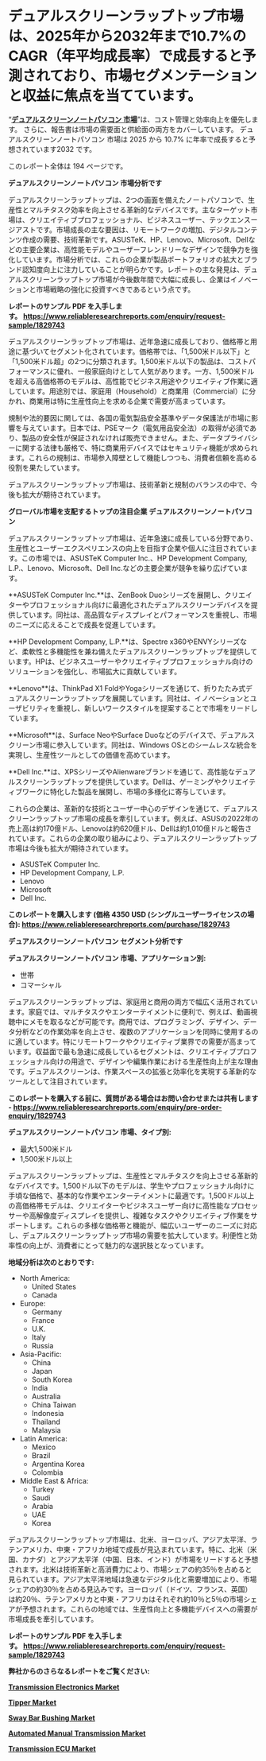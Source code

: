 <p><h1>デュアルスクリーンラップトップ市場は、2025年から2032年まで10.7%のCAGR（年平均成長率）で成長すると予測されており、市場セグメンテーションと収益に焦点を当てています。</h1></p><p>&ldquo;<strong><a href="https://www.reliableresearchreports.com/dual-screen-laptops-r1829743?utm_campaign=107&utm_medium=9&utm_source=Github&utm_content=ia&utm_term=23012025&utm_id=dual-screen-laptops">デュアルスクリーンノートパソコン 市場</a></strong>&rdquo;は、コスト管理と効率向上を優先します。 さらに、報告書は市場の需要面と供給面の両方をカバーしています。 デュアルスクリーンノートパソコン 市場は 2025 から 10.7% に年率で成長すると予想されています2032 です。</p>
<p>このレポート全体は 194 ページです。</p>
<p><strong>デュアルスクリーンノートパソコン 市場分析です</strong></p>
<p><p>デュアルスクリーンラップトップは、2つの画面を備えたノートパソコンで、生産性とマルチタスク効率を向上させる革新的なデバイスです。主なターゲット市場は、クリエイティブプロフェッショナル、ビジネスユーザー、テックエンスージアストです。市場成長の主な要因は、リモートワークの増加、デジタルコンテンツ作成の需要、技術革新です。ASUSTeK、HP、Lenovo、Microsoft、Dellなどの主要企業は、高性能モデルやユーザーフレンドリーなデザインで競争力を強化しています。市場分析では、これらの企業が製品ポートフォリオの拡大とブランド認知度向上に注力していることが明らかです。レポートの主な発見は、デュアルスクリーンラップトップ市場が今後数年間で大幅に成長し、企業はイノベーションと市場戦略の強化に投資すべきであるという点です。</p></p>
<p><strong>レポートのサンプル PDF を入手します。&nbsp;<a href="https://www.reliableresearchreports.com/enquiry/request-sample/1829743?utm_campaign=107&utm_medium=9&utm_source=Github&utm_content=ia&utm_term=23012025&utm_id=dual-screen-laptops">https://www.reliableresearchreports.com/enquiry/request-sample/1829743</a></strong></p>
<p><p>デュアルスクリーンラップトップ市場は、近年急速に成長しており、価格帯と用途に基づいてセグメント化されています。価格帯では、「1,500米ドル以下」と「1,500米ドル超」の2つに分類されます。1,500米ドル以下の製品は、コストパフォーマンスに優れ、一般家庭向けとして人気があります。一方、1,500米ドルを超える高価格帯のモデルは、高性能でビジネス用途やクリエイティブ作業に適しています。用途別では、家庭用（Household）と商業用（Commercial）に分かれ、商業用は特に生産性向上を求める企業で需要が高まっています。  </p><p>規制や法的要因に関しては、各国の電気製品安全基準やデータ保護法が市場に影響を与えています。日本では、PSEマーク（電気用品安全法）の取得が必須であり、製品の安全性が保証されなければ販売できません。また、データプライバシーに関する法律も厳格で、特に商業用デバイスではセキュリティ機能が求められます。これらの規制は、市場参入障壁として機能しつつも、消費者信頼を高める役割を果たしています。  </p><p>デュアルスクリーンラップトップ市場は、技術革新と規制のバランスの中で、今後も拡大が期待されています。</p></p>
<p><strong>グローバル市場を支配するトップの注目企業 デュアルスクリーンノートパソコン</strong></p>
<p><p>デュアルスクリーンラップトップ市場は、近年急速に成長している分野であり、生産性とユーザーエクスペリエンスの向上を目指す企業や個人に注目されています。この市場では、ASUSTeK Computer Inc.、HP Development Company, L.P.、Lenovo、Microsoft、Dell Inc.などの主要企業が競争を繰り広げています。</p><p>**ASUSTeK Computer Inc.**は、ZenBook Duoシリーズを展開し、クリエイターやプロフェッショナル向けに最適化されたデュアルスクリーンデバイスを提供しています。同社は、高品質なディスプレイとパフォーマンスを重視し、市場のニーズに応えることで成長を促進しています。</p><p>**HP Development Company, L.P.**は、Spectre x360やENVYシリーズなど、柔軟性と多機能性を兼ね備えたデュアルスクリーンラップトップを提供しています。HPは、ビジネスユーザーやクリエイティブプロフェッショナル向けのソリューションを強化し、市場拡大に貢献しています。</p><p>**Lenovo**は、ThinkPad X1 FoldやYogaシリーズを通じて、折りたたみ式デュアルスクリーンラップトップを展開しています。同社は、イノベーションとユーザビリティを重視し、新しいワークスタイルを提案することで市場をリードしています。</p><p>**Microsoft**は、Surface NeoやSurface Duoなどのデバイスで、デュアルスクリーン市場に参入しています。同社は、Windows OSとのシームレスな統合を実現し、生産性ツールとしての価値を高めています。</p><p>**Dell Inc.**は、XPSシリーズやAlienwareブランドを通じて、高性能なデュアルスクリーンラップトップを提供しています。Dellは、ゲーミングやクリエイティブワークに特化した製品を展開し、市場の多様化に寄与しています。</p><p>これらの企業は、革新的な技術とユーザー中心のデザインを通じて、デュアルスクリーンラップトップ市場の成長を牽引しています。例えば、ASUSの2022年の売上高は約170億ドル、Lenovoは約620億ドル、Dellは約1,010億ドルと報告されています。これらの企業の取り組みにより、デュアルスクリーンラップトップ市場は今後も拡大が期待されています。</p></p>
<p><ul><li>ASUSTeK Computer Inc.</li><li>HP Development Company, L.P.</li><li>Lenovo</li><li>Microsoft</li><li>Dell Inc.</li></ul></p>
<p><strong>このレポートを購入します (価格 4350 USD (シングルユーザーライセンスの場合):&nbsp;<a href="https://www.reliableresearchreports.com/purchase/1829743?utm_campaign=107&utm_medium=9&utm_source=Github&utm_content=ia&utm_term=23012025&utm_id=dual-screen-laptops">https://www.reliableresearchreports.com/purchase/1829743</a></strong></p>
<p><strong>デュアルスクリーンノートパソコン セグメント分析です</strong></p>
<p><strong>デュアルスクリーンノートパソコン 市場、アプリケーション別:</strong></p>
<p><ul><li>世帯</li><li>コマーシャル</li></ul></p>
<p><p>デュアルスクリーンラップトップは、家庭用と商用の両方で幅広く活用されています。家庭では、マルチタスクやエンターテイメントに便利で、例えば、動画視聴中にメモを取るなどが可能です。商用では、プログラミング、デザイン、データ分析などの作業効率を向上させ、複数のアプリケーションを同時に使用するのに適しています。特にリモートワークやクリエイティブ業界での需要が高まっています。収益面で最も急速に成長しているセグメントは、クリエイティブプロフェッショナル向けの用途で、デザインや編集作業における生産性向上が主な理由です。デュアルスクリーンは、作業スペースの拡張と効率化を実現する革新的なツールとして注目されています。</p></p>
<p><strong>このレポートを購入する前に、質問がある場合はお問い合わせまたは共有します - <a href="https://www.reliableresearchreports.com/enquiry/pre-order-enquiry/1829743?utm_campaign=107&utm_medium=9&utm_source=Github&utm_content=ia&utm_term=23012025&utm_id=dual-screen-laptops">https://www.reliableresearchreports.com/enquiry/pre-order-enquiry/1829743</a></strong></p>
<p><strong>デュアルスクリーンノートパソコン 市場、タイプ別:</strong></p>
<p><ul><li>最大1,500米ドル</li><li>1,500米ドル以上</li></ul></p>
<p><p>デュアルスクリーンラップトップは、生産性とマルチタスクを向上させる革新的なデバイスです。1,500ドル以下のモデルは、学生やプロフェッショナル向けに手頃な価格で、基本的な作業やエンターテイメントに最適です。1,500ドル以上の高価格帯モデルは、クリエイターやビジネスユーザー向けに高性能なプロセッサーや高解像度ディスプレイを提供し、複雑なタスクやクリエイティブ作業をサポートします。これらの多様な価格帯と機能が、幅広いユーザーのニーズに対応し、デュアルスクリーンラップトップ市場の需要を拡大しています。利便性と効率性の向上が、消費者にとって魅力的な選択肢となっています。</p></p>
<p><strong>地域分析は次のとおりです:</strong></p>
<p><ul>
    <li>
        North America:
        <ul>
            <li>United States</li>
            <li>Canada</li>
        </ul>
    </li>
    <li>
        Europe:
        <ul>
            <li>Germany</li>
            <li>France</li>
            <li>U.K.</li>
            <li>Italy</li>
            <li>Russia</li>
        </ul>
    </li>
    <li>
        Asia-Pacific:
        <ul>
            <li>China</li>
            <li>Japan</li>
            <li>South Korea</li>
            <li>India</li>
            <li>Australia</li>
            <li>China Taiwan</li>
            <li>Indonesia</li>
            <li>Thailand</li>
            <li>Malaysia</li>
        </ul>
    </li>
    <li>
        Latin America:
        <ul>
            <li>Mexico</li>
            <li>Brazil</li>
            <li>Argentina Korea</li>
            <li>Colombia</li>
        </ul>
    </li>
    <li>
        Middle East & Africa:
        <ul>
            <li>Turkey</li>
            <li>Saudi</li>
            <li>Arabia</li>
            <li>UAE</li>
            <li>Korea</li>
        </ul>
    </li>
    </ul></p>
<p><p>デュアルスクリーンラップトップ市場は、北米、ヨーロッパ、アジア太平洋、ラテンアメリカ、中東・アフリカ地域で成長が見込まれています。特に、北米（米国、カナダ）とアジア太平洋（中国、日本、インド）が市場をリードすると予想されます。北米は技術革新と高消費力により、市場シェアの約35％を占めると見られています。アジア太平洋地域は急速なデジタル化と需要増加により、市場シェアの約30％を占める見込みです。ヨーロッパ（ドイツ、フランス、英国）は約20％、ラテンアメリカと中東・アフリカはそれぞれ約10％と5％の市場シェアが予想されます。これらの地域では、生産性向上と多機能デバイスへの需要が市場成長を牽引しています。</p></p>
<p><strong>レポートのサンプル PDF を入手します。&nbsp;<a href="https://www.reliableresearchreports.com/enquiry/request-sample/1829743?utm_campaign=107&utm_medium=9&utm_source=Github&utm_content=ia&utm_term=23012025&utm_id=dual-screen-laptops">https://www.reliableresearchreports.com/enquiry/request-sample/1829743</a></strong></p>
<p><strong></strong></p>
<p><strong></strong></p>
<p><strong></strong></p>
<p><strong></strong></p>
<p><strong>弊社からのさらなるレポートをご覧ください:</strong></p>
<p><strong><p><a href="https://github.com/dmitriyvo6rog/Market-Research-Report-List-1/blob/main/transmission-electronics-market.md?utm_campaign=107&utm_medium=9&utm_source=Github&utm_content=ia&utm_term=23012025&utm_id=dual-screen-laptops">Transmission Electronics Market</a></p><p><a href="https://github.com/luckyshygirl/Market-Research-Report-List-7/blob/main/tipper-market.md?utm_campaign=107&utm_medium=9&utm_source=Github&utm_content=ia&utm_term=23012025&utm_id=dual-screen-laptops">Tipper Market</a></p><p><a href="https://github.com/petbigbeepjn/Market-Research-Report-List-1/blob/main/sway-bar-bushing-market.md?utm_campaign=107&utm_medium=9&utm_source=Github&utm_content=ia&utm_term=23012025&utm_id=dual-screen-laptops">Sway Bar Bushing Market</a></p><p><a href="https://github.com/birnbaumbulah0/Market-Research-Report-List-1/blob/main/automated-manual-transmission-market.md?utm_campaign=107&utm_medium=9&utm_source=Github&utm_content=ia&utm_term=23012025&utm_id=dual-screen-laptops">Automated Manual Transmission Market</a></p><p><a href="https://github.com/risingtrista99259/Market-Research-Report-List-1/blob/main/transmission-ecu-market.md?utm_campaign=107&utm_medium=9&utm_source=Github&utm_content=ia&utm_term=23012025&utm_id=dual-screen-laptops">Transmission ECU Market</a></p></strong></p>